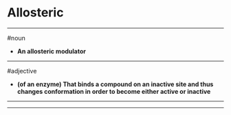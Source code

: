 # Allosteric
---
#noun
- **An allosteric modulator**
---
#adjective
- **(of an enzyme) That binds a compound on an inactive site and thus changes conformation in order to become either active or inactive**
---
---
